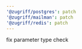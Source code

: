 ```yaml
---
'@zugriff/postgres': patch
'@zugriff/mailman': patch
'@zugriff/redis': patch
---
```


fix parameter type check
